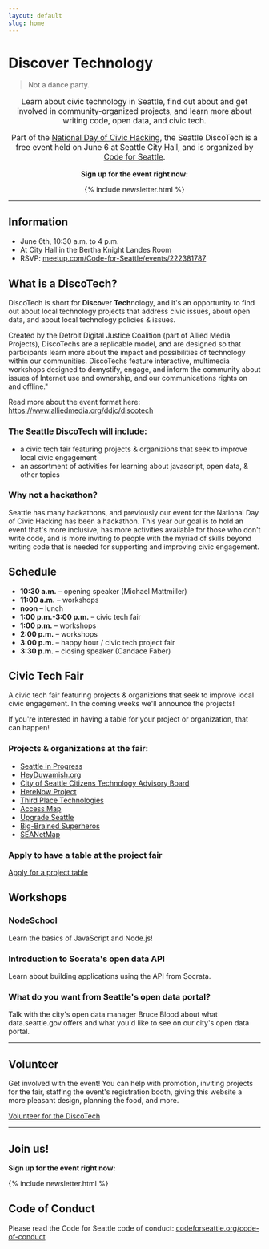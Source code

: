 ```yaml
---
layout: default
slug: home
---
```


# **Disco**ver **Tech**nology

> Not a dance party.

<div style="text-align:center;">
<p style="font-size:110%;">
  Learn about civic technology in Seattle, find out about and get involved in community-organized projects, and learn more about writing code, open data, and civic tech.
</p>

<p style="font-size:110%;">Part of the <a href="http://hackforchange.org/">National Day of Civic Hacking</a>, the Seattle DiscoTech is a free event held on June 6 at Seattle City Hall, and is organized by <a href="http://codeforseattle.org">Code for Seattle</a>.</p>

<p><b>Sign up for the event right now:</b></p>

{% include newsletter.html %}
</div>

---

## Information

- June 6th, 10:30 a.m. to 4 p.m.
- At City Hall in the Bertha Knight Landes Room
- RSVP: [meetup.com/Code-for-Seattle/events/222381787](http://www.meetup.com/Code-for-Seattle/events/222381787/)

## What is a DiscoTech?

DiscoTech is short for **Disco**ver **Tech**nology, and it's an opportunity to find out about local technology projects that address civic issues, about open data, and about local technology policies & issues.

Created by the Detroit Digital Justice Coalition (part of Allied Media Projects), DiscoTechs are a replicable model, and are designed so that participants learn more about the impact and possibilities of technology within our communities. DiscoTechs feature interactive, multimedia workshops designed to demystify, engage, and inform the community about issues of Internet use and ownership, and our communications rights on and offline."

Read more about the event format here: https://www.alliedmedia.org/ddjc/discotech

### The Seattle DiscoTech will include:

- a civic tech fair featuring projects & organizions that seek to improve local civic engagement
- an assortment of activities for learning about javascript, open data, & other topics

### Why not a hackathon?

Seattle has many hackathons, and previously our event for the National Day of Civic Hacking has been a hackathon. This year our goal is to hold an event that's more inclusive, has more activities available for those who don't write code, and is more inviting to people with the myriad of skills beyond writing code that is needed for supporting and improving civic engagement.

## Schedule

- **10:30 a.m.** – opening speaker (Michael Mattmiller)
- **11:00 a.m.** – workshops
- **noon** – lunch 
- **1:00 p.m.-3:00 p.m.** – civic tech fair 
- **1:00 p.m.** – workshops
- **2:00 p.m.** – workshops
- **3:00 p.m.** – happy hour / civic tech project fair
- **3:30 p.m.** – closing speaker (Candace Faber)

<h2 id="civic-tech-fair">Civic Tech Fair</h2>

A civic tech fair featuring projects & organizions that seek to improve local civic engagement. In the coming weeks we'll announce the projects!

If you're interested in having a table for your project or organization, that can happen!

### Projects & organizations at the fair:

- [Seattle in Progress](http://seattleinprogress.com)
- [HeyDuwamish.org](http://HeyDuwamish.org)
- [City of Seattle Citizens Technology Advisory Board](http://www.seattle.gov/community-technology-advisory-board)
- [HereNow Project](http://www.here-now.us/)
- [Third Place Technologies](http://thirdplacetechnologies.com)
- [Access Map ](http://www.accessmapseattle.com/)
- [Upgrade Seattle](http://www.upgradeseattle.com/)
- [Big-Brained Superheros](http://www.bigbrainedsuperheroes.org/)
- [SEANetMap](https://github.com/codeforseattle/seanetmap)

### Apply to have a table at the project fair

<a href="http://goo.gl/forms/f2XqYgjVDU" class="button">Apply for a project table</a>

## Workshops

### NodeSchool

Learn the basics of JavaScript and Node.js!

### Introduction to Socrata's open data API

Learn about building applications using the API from Socrata.

### What do you want from Seattle's open data portal?

Talk with the city's open data manager Bruce Blood about what data.seattle.gov offers and what you'd like to see on our city's open data portal.

---


## Volunteer

Get involved with the event! You can help with promotion, inviting projects for the fair, staffing the event's registration booth, giving this website a more pleasant design, planning the food, and more.

<a href="http://goo.gl/forms/U15lQ8BTXL" class="button">Volunteer for the DiscoTech</a>

---

## Join us!

<p><b>Sign up for the event right now:</b></p>

{% include newsletter.html %}

## Code of Conduct

Please read the Code for Seattle code of conduct: [codeforseattle.org/code-of-conduct](http://codeforseattle.org/code-of-conduct/)

